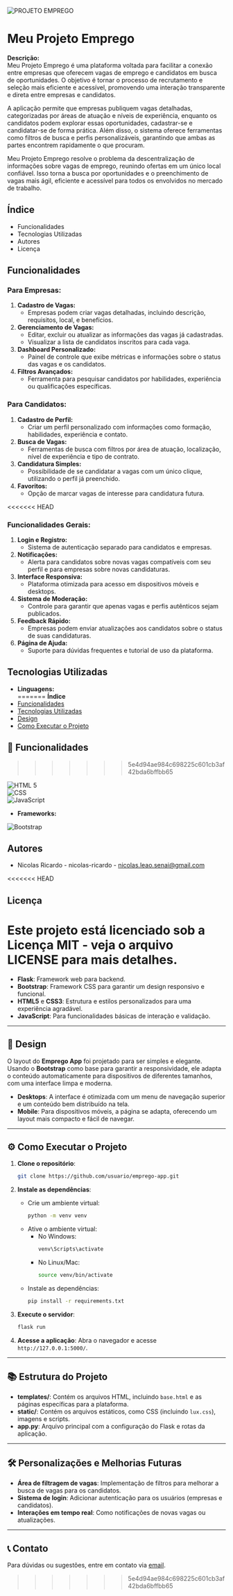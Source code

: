 ![PROJETO EMPREGO](../PROJETO%20EMPReGO/static/logo/EmpreLOGO.png)  
# Meu Projeto Emprego  

**Descrição:**  
Meu Projeto Emprego é uma plataforma voltada para facilitar a conexão entre empresas que oferecem vagas de emprego e candidatos em busca de oportunidades. O objetivo é tornar o processo de recrutamento e seleção mais eficiente e acessível, promovendo uma interação transparente e direta entre empresas e candidatos.  

A aplicação permite que empresas publiquem vagas detalhadas, categorizadas por áreas de atuação e níveis de experiência, enquanto os candidatos podem explorar essas oportunidades, cadastrar-se e candidatar-se de forma prática. Além disso, o sistema oferece ferramentas como filtros de busca e perfis personalizáveis, garantindo que ambas as partes encontrem rapidamente o que procuram.  

Meu Projeto Emprego resolve o problema da descentralização de informações sobre vagas de emprego, reunindo ofertas em um único local confiável. Isso torna a busca por oportunidades e o preenchimento de vagas mais ágil, eficiente e acessível para todos os envolvidos no mercado de trabalho.  

## Índice  
- Funcionalidades  
- Tecnologias Utilizadas  
- Autores  
- Licença  

## Funcionalidades  
### Para Empresas:  
1. **Cadastro de Vagas:**  
   - Empresas podem criar vagas detalhadas, incluindo descrição, requisitos, local, e benefícios.  
2. **Gerenciamento de Vagas:**  
   - Editar, excluir ou atualizar as informações das vagas já cadastradas.  
   - Visualizar a lista de candidatos inscritos para cada vaga.  
3. **Dashboard Personalizado:**  
   - Painel de controle que exibe métricas e informações sobre o status das vagas e os candidatos.  
4. **Filtros Avançados:**  
   - Ferramenta para pesquisar candidatos por habilidades, experiência ou qualificações específicas.  

### Para Candidatos:  
1. **Cadastro de Perfil:**  
   - Criar um perfil personalizado com informações como formação, habilidades, experiência e contato.  
2. **Busca de Vagas:**  
   - Ferramentas de busca com filtros por área de atuação, localização, nível de experiência e tipo de contrato.  
3. **Candidatura Simples:**  
   - Possibilidade de se candidatar a vagas com um único clique, utilizando o perfil já preenchido.  
4. **Favoritos:**  
   - Opção de marcar vagas de interesse para candidatura futura.  

<<<<<<< HEAD
### Funcionalidades Gerais:  
1. **Login e Registro:**  
   - Sistema de autenticação separado para candidatos e empresas.  
2. **Notificações:**  
   - Alerta para candidatos sobre novas vagas compatíveis com seu perfil e para empresas sobre novas candidaturas.  
3. **Interface Responsiva:**  
   - Plataforma otimizada para acesso em dispositivos móveis e desktops.  
4. **Sistema de Moderação:**  
   - Controle para garantir que apenas vagas e perfis autênticos sejam publicados.  
5. **Feedback Rápido:**  
   - Empresas podem enviar atualizações aos candidatos sobre o status de suas candidaturas.  
6. **Página de Ajuda:**  
   - Suporte para dúvidas frequentes e tutorial de uso da plataforma.  

## Tecnologias Utilizadas  
- **Linguagens:**  
=======
**Índice**
- [Funcionalidades](#funcionalidades)
- [Tecnologias Utilizadas](#tecnologias-utilizadas)
- [Design](#design)
- [Como Executar o Projeto](#executar-projeto)

## 🌟 **Funcionalidades**
>>>>>>> 5e4d94ae984c698225c601cb3af42bda6bffbb65

![HTML 5](https://img.shields.io/badge/HTML5-E34F26?style=for-the-badge&logo=html5&logoColor=white)  
![CSS](https://img.shields.io/badge/CSS3-1572B6?style=for-the-badge&logo=css3&logoColor=white)  
![JavaScript](https://img.shields.io/badge/JavaScript-323330?style=for-the-badge&logo=javascript&logoColor=F7DF1E)  

- **Frameworks:**  

![Bootstrap](https://img.shields.io/badge/Bootstrap-563D7C?style=for-the-badge&logo=bootstrap&logoColor=white)  

## Autores  
- Nicolas Ricardo - nicolas-ricardo - nicolas.leao.senai@gmail.com  

<<<<<<< HEAD
## Licença  
Este projeto está licenciado sob a Licença MIT - veja o arquivo LICENSE para mais detalhes.
=======
- **Flask**: Framework web para backend.
- **Bootstrap**: Framework CSS para garantir um design responsivo e funcional.
- **HTML5** e **CSS3**: Estrutura e estilos personalizados para uma experiência agradável.
- **JavaScript**: Para funcionalidades básicas de interação e validação.

---

## 🎨 **Design**

O layout do **Emprego App** foi projetado para ser simples e elegante. Usando o **Bootstrap** como base para garantir a responsividade, ele adapta o conteúdo automaticamente para dispositivos de diferentes tamanhos, com uma interface limpa e moderna.

- **Desktops**: A interface é otimizada com um menu de navegação superior e um conteúdo bem distribuído na tela.
- **Mobile**: Para dispositivos móveis, a página se adapta, oferecendo um layout mais compacto e fácil de navegar.

---

## ⚙️ **Como Executar o Projeto**

1. **Clone o repositório**:
   ```bash
   git clone https://github.com/usuario/emprego-app.git
   ```

2. **Instale as dependências**:
   - Crie um ambiente virtual:
     ```bash
     python -m venv venv
     ```
   - Ative o ambiente virtual:
     - No Windows:
       ```bash
       venv\Scripts\activate
       ```
     - No Linux/Mac:
       ```bash
       source venv/bin/activate
       ```
   - Instale as dependências:
     ```bash
     pip install -r requirements.txt
     ```

3. **Execute o servidor**:
   ```bash
   flask run
   ```

4. **Acesse a aplicação**:
   Abra o navegador e acesse `http://127.0.0.1:5000/`.

---

## 📚 **Estrutura do Projeto**

- **templates/**: Contém os arquivos HTML, incluindo `base.html` e as páginas específicas para a plataforma.
- **static/**: Contém os arquivos estáticos, como CSS (incluindo `lux.css`), imagens e scripts.
- **app.py**: Arquivo principal com a configuração do Flask e rotas da aplicação.

---

## 🛠️ **Personalizações e Melhorias Futuras**

- **Área de filtragem de vagas**: Implementação de filtros para melhorar a busca de vagas para os candidatos.
- **Sistema de login**: Adicionar autenticação para os usuários (empresas e candidatos).
- **Interações em tempo real**: Como notificações de novas vagas ou atualizações.

---

## 📞 **Contato**

Para dúvidas ou sugestões, entre em contato via [email](mailto:exemplo@dominio.com).
>>>>>>> 5e4d94ae984c698225c601cb3af42bda6bffbb65
